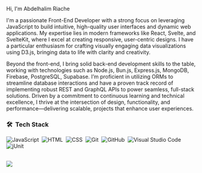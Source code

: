 Hi, I'm Abdelhalim Riache
 
I'm a passionate Front-End Developer with a strong focus on leveraging JavaScript to build intuitive, high-quality user interfaces and dynamic web applications. My expertise lies in modern frameworks like React, Svelte, and SvelteKit, where I excel at creating responsive, user-centric designs. I have a particular enthusiasm for crafting visually engaging data visualizations using D3.js, bringing data to life with clarity and creativity.

Beyond the front-end, I bring solid back-end development skills to the table, working with technologies such as Node.js, Bun.js, Express.js, MongoDB, Firebase, PostgreSQL, Supabase. I’m proficient in utilizing ORMs to streamline database interactions and have a proven track record of implementing robust REST and GraphQL APIs to power seamless, full-stack solutions.
Driven by a commitment to continuous learning and technical excellence, I thrive at the intersection of design, functionality, and performance—delivering scalable, projects that enhance user experiences.

### 🛠 &nbsp;Tech Stack

![JavaScript](https://img.shields.io/badge/-JavaScript-05122A?style=flat&logo=javascript)&nbsp;
![HTML](https://img.shields.io/badge/-HTML-05122A?style=flat&logo=HTML5)&nbsp;
![CSS](https://img.shields.io/badge/-CSS-05122A?style=flat&logo=CSS3&logoColor=1572B6)&nbsp;
![Git](https://img.shields.io/badge/-Git-05122A?style=flat&logo=git)&nbsp;
![GitHub](https://img.shields.io/badge/-GitHub-05122A?style=flat&logo=github)&nbsp;
![Visual Studio Code](https://img.shields.io/badge/-Visual%20Studio%20Code-05122A?style=flat&logo=visual-studio-code&logoColor=007ACC)&nbsp;
![jUnit](https://img.shields.io/badge/jUnit%20-%23150458.svg?&style=flat&logo=Java&logoColor=white)&nbsp;

<br>

<img src="https://github-readme-stats.vercel.app/api?username=ryu-man&show_icons=true&theme=tokyonight"/>

<br> 

  
